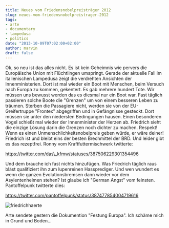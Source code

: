 ```yaml
---
title: Neues vom Friedensnobelpreisträger 2012
slug: neues-vom-friedensnobelpreistrager-2012
tags:
- arte
- documentary
- lampedusa
- politics
date: "2013-10-09T07:02:00+02:00"
author: marvin
draft: false
---
```

Ok, so neu ist das alles nicht. Es ist kein Geheimnis wie pervers die
Europäische Union mit Flüchtlingen umspringt. Gerade der aktuelle Fall
im italienischen Lampedusa zeigt die verdrehten Ansichten der
Innenministerien. Dort ist mal wieder ein Boot mit Menschen, beim
Versuch nach Europa zu kommen, gekentert. Es gab mehrere hundert Tote.
Wir müssen uns bewusst werden das es diesmal nur ein Boot war. Fast
täglich passieren solche Boote die "Grenzen" um von einem besseren Leben
zu träumen. Sterben die Passagiere nicht, werden sie von der
EU-Greifertruppe "Frontex" abgegriffen und in Gefängnisse gesteckt. Dort
müssen sie unter den niedersten Bedingungen hausen. Einen besonderen
Vogel schießt mal wieder der Innenminister der Herzen ab. Friedrich
sieht die einzige Lösung darin die Grenzen noch dichter zu machen.
Respekt! Wenn es einen Unmenschlichkeitsnobelpreis geben würde, er wäre
deiner! Friedrich ist und bleibt eins der besten Brechmittel der BRD.
Und leider gibt es das rezeptfrei. Ronny vom Kraftfuttermischwerk
twitterte:

https://twitter.com/das\_kfmw/statuses/387506229301354496

Und dem brauche ich fast nichts hinzufügen. Was Friedrich täglich raus
bläst qualifiziert ihn zum lupenreinen Hassprediger. Und wen wundert es
wenn die ganzen Evolutionsbremsen dann wieder vor dem Asylentenheimen
stehen? Ist glaube ich "German Angst" vom feinsten. Pantoffelpunk
twitterte dies:

https://twitter.com/pantoffelpunk/status/387477854004719616

![friedrichhaerte](/images/friedrichhaerte.jpg)

Arte sendete gestern die Dokumention "Festung Europa". Ich schäme mich
in Grund und Boden...

<p>
<script type="text/javascript" src="http://www.arte.tv/playerv2/embed.php?json_url=http://arte.tv/papi/tvguide/videos/stream/player/D/047330-000_PLUS7-D/ALL/ALL.json⟨=de_DE&amp;config=arte_tvguide"></script>
</p>